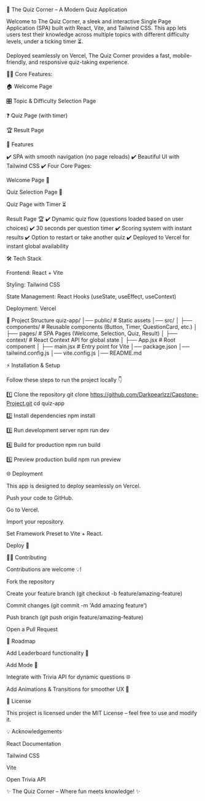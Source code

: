 🎯 The Quiz Corner – A Modern Quiz Application

Welcome to The Quiz Corner, a sleek and interactive Single Page Application (SPA) built with React, Vite, and Tailwind CSS.
This app lets users test their knowledge across multiple topics with different difficulty levels, under a ticking timer ⏳.

Deployed seamlessly on Vercel, The Quiz Corner provides a fast, mobile-friendly, and responsive quiz-taking experience.

🚀🚀 Core Features:

🏠 Welcome Page

🎛️ Topic & Difficulty Selection Page

❓ Quiz Page (with timer)

🏆 Result Page

🚀 Features

✔️ SPA with smooth navigation (no page reloads)
✔️ Beautiful UI with Tailwind CSS
✔️ Four Core Pages:

Welcome Page 🎉

Quiz Selection Page 📝

Quiz Page with Timer ⏳

Result Page 🏆
✔️ Dynamic quiz flow (questions loaded based on user choices)
✔️ 30 seconds per question timer
✔️ Scoring system with instant results
✔️ Option to restart or take another quiz
✔️ Deployed to Vercel for instant global availability

🛠 Tech Stack

Frontend: React + Vite

Styling: Tailwind CSS

State Management: React Hooks (useState, useEffect, useContext)

Deployment: Vercel

📂 Project Structure
quiz-app/
│── public/ # Static assets
│── src/
│ ├── components/ # Reusable components (Button, Timer, QuestionCard, etc.)
│ ├── pages/ # SPA Pages (Welcome, Selection, Quiz, Result)
│ ├── context/ # React Context API for global state
│ ├── App.jsx # Root component
│ ├── main.jsx # Entry point for Vite
│── package.json
│── tailwind.config.js
│── vite.config.js
│── README.md

⚡ Installation & Setup

Follow these steps to run the project locally 👇

1️⃣ Clone the repository
git clone https://github.com/Darkpearlzz/Capstone-Project.git
cd quiz-app

2️⃣ Install dependencies
npm install

3️⃣ Run development server
npm run dev

4️⃣ Build for production
npm run build

5️⃣ Preview production build
npm run preview

🌐 Deployment

This app is designed to deploy seamlessly on Vercel.

Push your code to GitHub.

Go to Vercel.

Import your repository.

Set Framework Preset to Vite + React.

Deploy 🚀

🧑‍💻 Contributing

Contributions are welcome 💡!

Fork the repository

Create your feature branch (git checkout -b feature/amazing-feature)

Commit changes (git commit -m 'Add amazing feature')

Push branch (git push origin feature/amazing-feature)

Open a Pull Request

📅 Roadmap

Add Leaderboard functionality 🏅

Add Mode 🌙

Integrate with Trivia API for dynamic questions 🌐

Add Animations & Transitions for smoother UX 🎨

📜 License

This project is licensed under the MIT License – feel free to use and modify it.

💡 Acknowledgements

React Documentation

Tailwind CSS

Vite

Open Trivia API

✨ The Quiz Corner – Where fun meets knowledge! ✨

